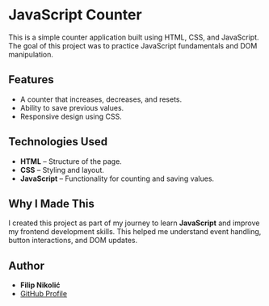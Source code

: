 # JavaScript Counter  

This is a simple counter application built using HTML, CSS, and JavaScript.
The goal of this project was to practice JavaScript fundamentals and DOM manipulation.

## Features  
- A counter that increases, decreases, and resets.  
- Ability to save previous values.  
- Responsive design using CSS.  

## Technologies Used  
- **HTML** – Structure of the page.  
- **CSS** – Styling and layout.  
- **JavaScript** – Functionality for counting and saving values.  

## Why I Made This  
I created this project as part of my journey to learn **JavaScript** and improve my frontend development skills. This helped me understand event handling, button interactions, and DOM updates.  

## Author  
- **Filip Nikolić**  
- [GitHub Profile](https://github.com/FNikolicDev)  
